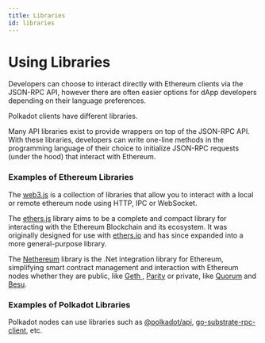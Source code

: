 ```yaml
---
title: Libraries
id: libraries
---
```


# Using Libraries

Developers can choose to interact directly with Ethereum clients via the JSON-RPC API, however there are often easier options for dApp developers depending on their language preferences.&#x20;

Polkadot clients have different libraries.&#x20;

Many API libraries exist to provide wrappers on top of the JSON-RPC API. With these libraries, developers can write one-line methods in the programming language of their choice to initialize JSON-RPC requests (under the hood) that interact with Ethereum.

### Examples of Ethereum Libraries

The [web3.js](https://web3js.readthedocs.io/en/v1.4.0/) is a collection of libraries that allow you to interact with a local or remote ethereum node using HTTP, IPC or WebSocket.

The [ethers.js](https://docs.ethers.io/v5/) library aims to be a complete and compact library for interacting with the Ethereum Blockchain and its ecosystem. It was originally designed for use with [ethers.io](https://ethers.io) and has since expanded into a more general-purpose library.

The [Nethereum](http://docs.nethereum.com/en/latest/) library is the .Net integration library for Ethereum, simplifying smart contract management and interaction with Ethereum nodes whether they are public, like [Geth ](https://geth.ethereum.org), [Parity](https://www.parity.io) or private, like [Quorum](https://www.jpmorgan.com/global/Quorum) and [Besu](https://besu.hyperledger.org/en/stable/).

### Examples of Polkadot Libraries

Polkadot nodes can use libraries such as [@polkadot/api](https://polkadot.js.org/docs/api/), [go-substrate-rpc-client](https://github.com/usetech-llc/polkadot\_api\_dotnet), etc.
